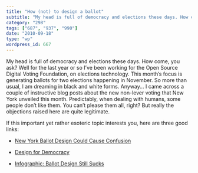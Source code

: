 ```yaml
---
title: "How (not) to design a ballot"
subtitle: "My head is full of democracy and elections these days. How come, you ask? Well for the last year or ..."
category: "298"
tags: ["687", "937", "990"]
date: "2010-09-18"
type: "wp"
wordpress_id: 667
---
```

My head is full of democracy and elections these days. How come, you ask? Well for the last year or so I’ve been working for the Open Source Digital Voting Foundation, on elections technology. This month’s focus is generating ballots for two elections happening in November. So more than usual, I am dreaming in black and white forms. Anyway…
I came across a couple of instructive blog posts about the new non-lever voting that New York unveiled this month. Predictably, when dealing with humans, some people don’t like them. You can’t please them all, right? But really the objections raised here are quite legitimate.

If this important yet rather esoteric topic interests you, here are three good links:

- [New York Ballot Design Could Cause Confusion](http://beta.wnyc.org/articles/its-free-country/2010/sep/07/new-nyc-ballot-could-cause-confusion/#document/p1/a12)

- [Design for Democracy](http://www.aiga.org/content.cfm/design-for-democracy)

- [Infographic: Ballot Design Still Sucks](http://www.fastcodesign.com/1662299/infographic-ballot-design-still-sucks-lets-count-the-ways)